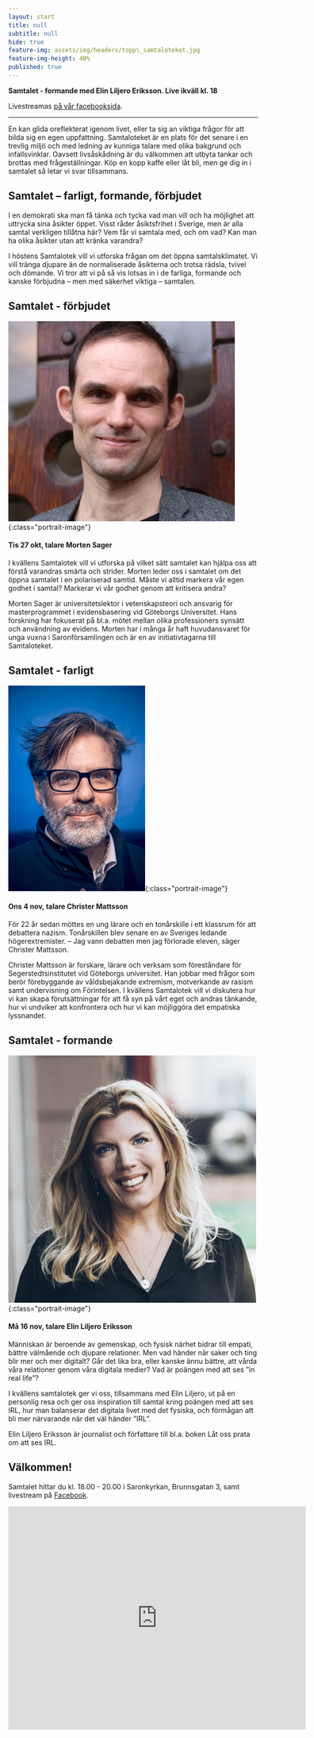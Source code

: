 ```yaml
---
layout: start
title: null
subtitle: null
hide: true
feature-img: assets/img/headers/topp\_samtaloteket.jpg
feature-img-height: 40%
published: true
---
```


**Samtalet - formande med Elin Liljero Eriksson. Live ikväll kl. 18**

Livestreamas [på vår facebooksida](https://www.facebook.com/samtaloteket).

---

En kan glida oreflekterat igenom livet, eller ta sig an viktiga
frågor för att bilda sig en egen uppfattning. Samtaloteket är en plats för det
senare i en trevlig miljö och med ledning av kunniga talare med olika bakgrund
och infallsvinklar. Oavsett livsåskådning är du välkommen att utbyta tankar
och brottas med frågeställningar. Köp en kopp kaffe eller låt bli, men ge dig
in i samtalet så letar vi svar tillsammans.

## Samtalet – farligt, formande, förbjudet
I en demokrati ska man få tänka och tycka vad man vill och ha möjlighet att
uttrycka sina åsikter öppet. Visst råder åsiktsfrihet i Sverige, men är alla
samtal verkligen tillåtna här? Vem får vi samtala med, och om vad? Kan man ha
olika åsikter utan att kränka varandra?

I höstens Samtalotek vill vi utforska frågan om det öppna samtalsklimatet. Vi
vill tränga djupare än de normaliserade åsikterna och trotsa rädsla, tvivel och
dömande. Vi tror att vi på så vis lotsas in i de farliga, formande och kanske
förbjudna – men med säkerhet viktiga – samtalen.

## Samtalet - förbjudet
![Morten Sager](assets/img/speakers/morten_sager.jpg 'Morten Sager'){:class="portrait-image"}
#### Tis 27 okt, talare Morten Sager
I kvällens Samtalotek vill vi utforska på vilket sätt samtalet kan hjälpa oss
att förstå varandras smärta och strider. Morten leder oss i samtalet om det
öppna samtalet i en polariserad samtid. Måste vi alltid markera vår egen godhet
i samtal? Markerar vi vår godhet genom att kritisera andra?

Morten Sager är universitetslektor i vetenskapsteori och ansvarig för
masterprogrammet i evidensbasering vid Göteborgs Universitet. Hans forskning
har fokuserat på bl.a. mötet mellan olika professioners synsätt och användning
av evidens. Morten har i många år haft huvudansvaret för unga vuxna i
Saronförsamlingen och är en av initiativtagarna till Samtaloteket. 

## Samtalet - farligt
![Christer Mattsson](assets/img/speakers/christer_mattsson.jpg 'Christer Mattsson'){:class="portrait-image"}
#### Ons 4 nov, talare Christer Mattsson
För 22 år sedan möttes en ung lärare och en tonårskille i ett klassrum för att
debattera nazism. Tonårskillen blev senare en av Sveriges ledande
högerextremister. – Jag vann debatten men jag förlorade eleven, säger Christer
Mattsson.

Christer Mattsson är forskare, lärare och verksam som föreståndare för
Segerstedtsinstitutet vid Göteborgs universitet. Han jobbar med frågor som
berör förebyggande av våldsbejakande extremism, motverkande av rasism samt
undervisning om Förintelsen. I kvällens Samtalotek vill vi diskutera hur vi kan
skapa förutsättningar för att få syn på vårt eget och andras tänkande, hur vi
undviker att konfrontera och hur vi kan möjliggöra det empatiska lyssnandet.

## Samtalet - formande
![Elin Liljero Eriksson](assets/img/speakers/elin_liljero_eriksson.jpg 'Elin Liljero Eriksson'){:class="portrait-image"}
#### Må 16 nov, talare Elin Liljero Eriksson
Människan är beroende av gemenskap, och fysisk närhet bidrar till empati,
bättre välmående och djupare relationer. Men vad händer när saker och ting blir
mer och mer digitalt? Går det lika bra, eller kanske ännu bättre, att vårda
våra relationer genom våra digitala medier? Vad är poängen med att ses ”in real
life”?

I kvällens samtalotek ger vi oss, tillsammans med Elin Liljero, ut på en
personlig resa och ger oss inspiration till samtal kring poängen med att ses
IRL, hur man balanserar det digitala livet med det fysiska, och förmågan att
bli mer närvarande när det väl händer ”IRL”.

Elin Liljero Eriksson är journalist och författare till bl.a. boken Låt oss
prata om att ses IRL.

## Välkommen!
Samtalet hittar du kl. 18.00 - 20.00 i Saronkyrkan, Brunnsgatan 3, samt livestream på [Facebook](https://www.facebook.com/samtaloteket).

<div style="text-align: center">
  <iframe src="https://www.google.com/maps/embed?pb=!1m18!1m12!1m3!1d2132.3718320570456!2d11.956558816461845!3d57.693152348149134!2m3!1f0!2f0!3f0!3m2!1i1024!2i768!4f13.1!3m3!1m2!1s0x464ff36b50b081f3%3A0xc57eeab66ec83bbd!2sSaronf%C3%B6rsamlingen%20i%20G%C3%B6teborg!5e0!3m2!1sen!2sse!4v1601122914042!5m2!1sen!2sse" width="600" height="450" frameborder="0" style="border:0; padding:0" allowfullscreen></iframe>
</div>
